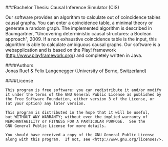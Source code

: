 ###Bachelor Thesis: Causal Inference Simulator (CIS)

Our software provides an algorithm to calculate out of coincidence tables causal graphs. You can enter a coincidence table, a minimal theory or
generate a random graph. The implemented algorithm is described in Baumgartner, "Uncovering deterministic causal structures: a Boolean approach",
2009. If a non exhaustive coincidence table is the input, this algorithm is able to calculate ambiguous causal graphs. Our software is a 
webapplication and is based on the Play! framework (http://www.playframework.org/) and completely written in Java.
 
####Authors  
Jonas Ruef & Felix Langenegger (University of Berne, Switzerland)
 
####License

    This program is free software: you can redistribute it and/or modify
    it under the terms of the GNU General Public License as published by
    the Free Software Foundation, either version 3 of the License, or
    (at your option) any later version.

    This program is distributed in the hope that it will be useful,
    but WITHOUT ANY WARRANTY; without even the implied warranty of
    MERCHANTABILITY or FITNESS FOR A PARTICULAR PURPOSE.  See the
    GNU General Public License for more details.

    You should have received a copy of the GNU General Public License
    along with this program.  If not, see <http://www.gnu.org/licenses/>.